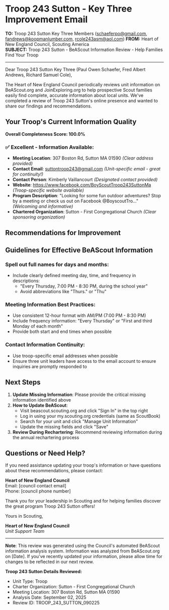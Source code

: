 # Troop 243 Sutton - Key Three Improvement Email

**TO:** Troop 243 Sutton Key Three Members (schaeferpo@gmail.com, fandrews@koopmanlumber.com, rcole243asm@aol.com)
**FROM:** Heart of New England Council, Scouting America  
**SUBJECT:** Troop 243 Sutton - BeAScout Information Review - Help Families Find Your Troop  

---

Dear Troop 243 Sutton Key Three (Paul Owen Schaefer, Fred Albert Andrews, Richard Samuel Cole),

The Heart of New England Council periodically reviews unit information on BeAScout.org and JoinExploring.org to help prospective Scout families easily find complete, accurate information about local units. We've completed a review of Troop 243 Sutton's online presence and wanted to share our findings and recommendations.

## Your Troop's Current Information Quality

**Overall Completeness Score: 100.0%**



### ✅ **Excellent - Information Available:**
- **Meeting Location**: 307 Boston Rd, Sutton MA 01590 *(Clear address provided)*
- **Contact Email**: suttontroop243@gmail.com *(Unit-specific email - great for continuity!)*
- **Contact Person**: Kimberly Vaillancourt *(Designated contact provided)*
- **Website**: https://www.facebook.com/BoyScoutTroop243SuttonMa *(Troop-specific website available)*
- **Program Description**: "Looking for some fun outdoor adventures?  Stop by a meeting or check us out on Facebook @BoyscoutTro..." *(Welcoming and informative)*
- **Chartered Organization**: Sutton - First Congregational Church *(Clear sponsoring organization)*

## Recommendations for Improvement



## Guidelines for Effective BeAScout Information

### **Spell out full names for days and months:**
- Include clearly defined meeting day, time, and frequency in descriptions:
  - "Every Thursday, 7:00 PM - 8:30 PM, during the school year"
  - Avoid abbreviations like "Thurs." or "Thu"

### **Meeting Information Best Practices:**
- Use consistent 12-hour format with AM/PM (7:00 PM - 8:30 PM)
- Include frequency information: "Every Thursday" or "First and third Monday of each month"
- Provide both start and end times when possible

### **Contact Information Continuity:**
- Use troop-specific email addresses when possible
- Ensure three unit leaders have access to the email account to ensure inquiries are promptly responded to

## Next Steps

1. **Update Missing Information**: Please provide the critical missing information identified above
2. **How to Update BeAScout**: 
   - Visit beascout.scouting.org and click "Sign In" in the top right
   - Log in using your my.scouting.org credentials (same as ScoutBook)
   - Search for your unit and click "Manage Unit Information"
   - Update the missing fields and click "Save"
3. **Review During Rechartering**: Recommend reviewing information during the annual rechartering process

## Questions or Need Help?

If you need assistance updating your troop's information or have questions about these recommendations, please contact:

**Heart of New England Council**  
Email: [council contact email]  
Phone: [council phone number]

Thank you for your leadership in Scouting and for helping families discover the great program Troop 243 Sutton offers!

Yours in Scouting,

**Heart of New England Council**  
*Unit Support Team*

---

**Note**: This review was generated using the Council's automated BeAScout information analysis system. Information was analyzed from BeAScout.org on [Date]. If you've recently updated your information, please allow time for changes to be reflected in our next review.

**Troop 243 Sutton Details Reviewed:**
- Unit Type: Troop
- Charter Organization: Sutton - First Congregational Church  
- Meeting Location: 307 Boston Rd, Sutton MA 01590
- Analysis Date: September 02, 2025
- Review ID: TROOP_243_SUTTON_090225
